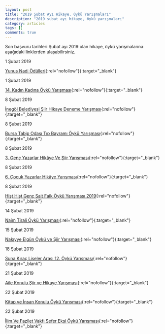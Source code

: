 ```yaml
---
layout: post
title: "2019 Şubat Ayı Hikaye, Öykü Yarışmaları"
description: "2019 subat ayı hikaye, öykü yarışmaları"
category: articles
tags: []
comments: true
---
```


Son başvuru tarihleri Şubat ayı 2019 olan hikaye, öykü yarışmalarına aşağıdaki linklerden ulaşabilirsiniz.

1 Şubat 2019

[Yunus Nadi Ödülleri](http://www.cumhuriyet.com.tr/haber/turkiye/1173432/74._Yil_Yunus_Nadi_Odulleri.html?utm_source=edebiyatyarismalari.com&utm_medium=affiliate&utm_campaign=cpc){:rel="nofollow"}{:target="_blank"}


1 Şubat 2019

[14. Kadın Kadına Öykü Yarışması](http://kaosgl.org/sayfa.php?id=27034&utm_source=edebiyatyarismalari.com&utm_medium=affiliate&utm_campaign=cpc){:rel="nofollow"}{:target="_blank"}


8 Şubat 2019

[İnegöl Belediyesi Şiir Hikaye Deneme Yarışması](http://www.inegol.bel.tr/guncel/haberler/id/8192/edebiyat-yarismasi-basliyor?utm_source=edebiyatyarismalari.com&utm_medium=affiliate&utm_campaign=cpc){:rel="nofollow"}{:target="_blank"}


8 Şubat 2019

[Bursa Tabip Odası Tıp Bayramı Öykü Yarışması](https://www.bto.org.tr/oyku-yarismasi/?utm_source=edebiyatyarismalari.com&utm_medium=affiliate&utm_campaign=cpc){:rel="nofollow"}{:target="_blank"}


8 Şubat 2019

[3. Genç Yazarlar Hikâye Ve Şiir Yarışması](https://www.kultur.istanbul/tr/yarismalar/3-genc-yazarlar-hikaye-ve-siir-yarismasi-ben-istanbul-olsaydim-1?utm_source=edebiyatyarismalari.com&utm_medium=affiliate&utm_campaign=cpc){:rel="nofollow"}{:target="_blank"}


8 Şubat 2019

[6. Çocuk Yazarlar Hikâye Yarışması](https://www.kultur.istanbul/tr/yarismalar/6-cocuk-yazarlar-hikaye-yarismasi-ben-istanbul-olsaydim-2?utm_source=edebiyatyarismalari.com&utm_medium=affiliate&utm_campaign=cpc){:rel="nofollow"}{:target="_blank"}


8 Şubat 2019

[Hişt Hişt Genç Sait Faik Öykü Yarışması 2019](https://www.guncel-egitim.org/2018-hist-hist-genc-sait-faik-oyku-yarismasi/?utm_source=edebiyatyarismalari.com&utm_medium=affiliate&utm_campaign=cpc){:rel="nofollow"}{:target="_blank"}


14 Şubat 2019

[Naim Tirali Öykü Yarışması](http://yegitek.meb.gov.tr/meb_iys_dosyalar/2018_12/10152028_1918.pdf?utm_source=edebiyatyarismalari.com&utm_medium=affiliate&utm_campaign=cpc){:rel="nofollow"}{:target="_blank"}


15 Şubat 2019

[Nakıyye Elgün Öykü ve Şiir Yarışması](http://fmvisikokullari.k12.tr/oykuvesiiryarismasi?utm_source=edebiyatyarismalari.com&utm_medium=affiliate&utm_campaign=cpc){:rel="nofollow"}{:target="_blank"}


18 Şubat 2019

[Suna Kıraç Liseler Arası 12. Öykü Yarışması](http://www.koc.k12.tr/tr/2018/12/3720/?utm_source=edebiyatyarismalari.com&utm_medium=affiliate&utm_campaign=cpc){:rel="nofollow"}{:target="_blank"}


21 Şubat 2019

[Aile Konulu Şiir ve Hikaye Yarışması](https://twitter.com/gunisigiorg/status/1075757961253937152?utm_source=edebiyatyarismalari.com&utm_medium=affiliate&utm_campaign=cpc){:rel="nofollow"}{:target="_blank"}


22 Şubat 2019

[Kitap ve İnsan Konulu Öykü Yarışması](http://banazkizilhisaroo.meb.k12.tr/icerikler/kitap-ve-insan-konulu-oyku-yarismasi_5808407.html?utm_source=edebiyatyarismalari.com&utm_medium=affiliate&utm_campaign=cpc){:rel="nofollow"}{:target="_blank"}


22 Şubat 2019

[İlim Ve Fazilet Vakfı Sefer Ekşi Öykü Yarışması](https://www.guncel-egitim.org/ilim-ve-fazilet-vakfi-sefer-eksi-oyku-yarismasi/?utm_source=edebiyatyarismalari.com&utm_medium=affiliate&utm_campaign=cpc    ){:rel="nofollow"}{:target="_blank"}